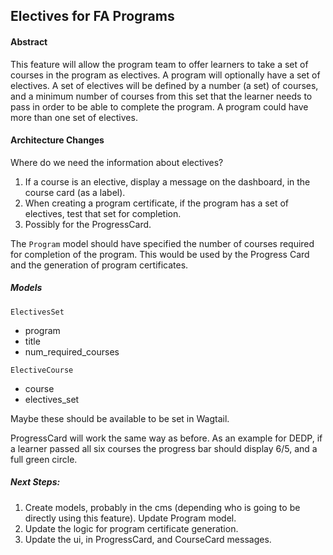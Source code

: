 ## Electives for FA Programs

#### Abstract
This feature will allow the program team to offer learners to take a set of courses in the program as electives.
A program will optionally have a set of electives. A set of electives will be defined by a number (a set) of courses,
and a minimum number of courses from this set that the learner needs to pass in order to be able to complete the program.
A program could have more than one set of electives. 

#### Architecture Changes
Where do we need the information about electives?

1. If a course is an elective, display a message on the dashboard, 
in the course card (as a label). 
2. When creating a program certificate, if the program has a set of electives, test that set for completion.
3. Possibly for the ProgressCard.

The `Program` model should have specified the number of courses required for completion of the program. This would be 
used by the Progress Card and the generation of program certificates.

##### Models
`ElectivesSet`
- program
- title
- num_required_courses

`ElectiveCourse`
- course
- electives_set

Maybe these should be available to be set in Wagtail.

ProgressCard will work the same way as before. As an example for DEDP, if a learner passed all six 
courses the progress bar should display 6/5, and a full green circle.


##### Next Steps:
1. Create models, probably in the cms (depending who is going to be directly using this feature). Update Program model.
2. Update the logic for program certificate generation.
3. Update the ui, in ProgressCard, and CourseCard messages.

